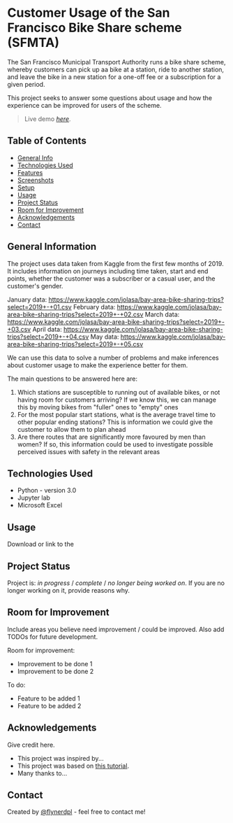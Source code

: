# Customer Usage of the San Francisco Bike Share scheme (SFMTA)
The San Francisco Municipal Transport Authority runs a bike share scheme, whereby customers can pick up aa bike at a station, ride to another station, and leave the bike in a new station for a one-off fee or a subscription for a given period.

This project seeks to answer some questions about usage and how the experience can be improved for users of the scheme.
> Live demo [_here_](https://www.example.com). <!-- If you have the project hosted somewhere, include the link here. -->

## Table of Contents
* [General Info](#general-information)
* [Technologies Used](#technologies-used)
* [Features](#features)
* [Screenshots](#screenshots)
* [Setup](#setup)
* [Usage](#usage)
* [Project Status](#project-status)
* [Room for Improvement](#room-for-improvement)
* [Acknowledgements](#acknowledgements)
* [Contact](#contact)
<!-- * [License](#license) -->


## General Information
The project uses data taken from Kaggle from the first few months of 2019. It includes information on journeys including time taken, start and end points, whether the customer was a subscriber or a casual user, and the customer's gender. 

January data: https://www.kaggle.com/jolasa/bay-area-bike-sharing-trips?select=2019+-+01.csv
February data: https://www.kaggle.com/jolasa/bay-area-bike-sharing-trips?select=2019+-+02.csv
March data: https://www.kaggle.com/jolasa/bay-area-bike-sharing-trips?select=2019+-+03.csv
April data: https://www.kaggle.com/jolasa/bay-area-bike-sharing-trips?select=2019+-+04.csv
May data: https://www.kaggle.com/jolasa/bay-area-bike-sharing-trips?select=2019+-+05.csv

We can use this data to solve a number of problems and make inferences about customer usage to make the experience better for them. 

The main questions to be answered here are:

1) Which stations are susceptible to running out of available bikes, or not having room for customers arriving? If we know this, we can manage this by moving bikes from "fuller" ones to "empty" ones 
2) For the most popular start stations, what is the average travel time to other popular ending stations? This is information we could give the customer to allow them to plan ahead
3) Are there routes that are significantly more favoured by men than women? If so, this information could be used to investigate possible perceived issues with safety in the relevant areas


## Technologies Used
- Python - version 3.0
- Jupyter lab
- Microsoft Excel




## Usage
Download or link to the 



## Project Status
Project is: _in progress_ / _complete_ / _no longer being worked on_. If you are no longer working on it, provide reasons why.


## Room for Improvement
Include areas you believe need improvement / could be improved. Also add TODOs for future development.

Room for improvement:
- Improvement to be done 1
- Improvement to be done 2

To do:
- Feature to be added 1
- Feature to be added 2


## Acknowledgements
Give credit here.
- This project was inspired by...
- This project was based on [this tutorial](https://www.example.com).
- Many thanks to...


## Contact
Created by [@flynerdpl](https://www.flynerd.pl/) - feel free to contact me!


<!-- Optional -->
<!-- ## License -->
<!-- This project is open source and available under the [... License](). -->

<!-- You don't have to include all sections - just the one's relevant to your project -->


